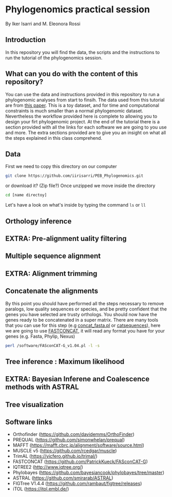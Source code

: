 # Phylogenomics practical session

By Iker Isarri and M. Eleonora Rossi

## Introduction

In this repository you will find the data, the scripts and the instructions to run the tutorial of the phylogenomics session.


## What can you do with the content of this repository?

You can use the data and instructions provided in this repository to run a phylogenomic analyses from start to finsih. The data used from this tutorial are from [this paper](https://academic.oup.com/sysbio/article/65/6/1057/2281640?login=true).
This is a toy dataset, and for time and computational constraints is much smaller than a normal phylogenomic dataset. Nevertheless the workflow provided here is complete to allowing you to design your firt phylogenomic project. 
At the end of the tutorial there is a section provided with all the links for each software we are going to you use and more. 
The extra sections provided are to give you an insight on what all the steps explained in this class comprehend.

## Data

First we need to copy this directory on our computer
```sh
git clone https://github.com/iirisarri/PEB_Phylogenomics.git
```
or download it? (Zip file?)
Once unzipped we move inside the directory 
```sh 
cd [name directoy]
```
Let's have a look on what's inside by typing the command `ls` or `ll`

## Orthology inference



## EXTRA: Pre-alignment uality filtering

## Multiple sequence alignment

## EXTRA: Alignment trimming

## Concatenate the alignments

By this point you should have performed all the steps necessary to remove paralogs, low quality sequences or species, and be pretty confident that the genes you have selected are trusty orthologs. 
You should now have the genes ready to be concatenated in a super matrix. There are many tools that you can use for this step (e.g [concat_fasta.pl](https://github.com/santiagosnchez/concat_fasta) or [catsequences](https://github.com/ChrisCreevey/catsequences)), here we are going to use [FASTCONCAT](https://github.com/PatrickKueck/FASconCAT-G), it will read any format you have for your genes (e.g. Fasta, Phylip, Nexus)


```sh
perl /software/FASconCAT-G_v1.04.pl -l -s
```

## Tree inference : Maximum likelihood

## EXTRA: Bayesian Inferene and Coalescence methods with ASTRAL

## Tree visualization

## Software links

* Orthofinder (https://github.com/davidemms/OrthoFinder)
* PREQUAL (https://github.com/simonwhelan/prequal)
* MAFFT (https://mafft.cbrc.jp/alignment/software/source.html)
* MUSCLE v5 (https://github.com/rcedgar/muscle)
* TrimAL (https://vicfero.github.io/trimal/)
* FASTCONCAT (https://github.com/PatrickKueck/FASconCAT-G)
* IQTREE2 (http://www.iqtree.org/)
* Phylobayes (https://github.com/bayesiancook/phylobayes/tree/master)
* ASTRAL (https://github.com/smirarab/ASTRAL)
* FIGTree V1.4.4 (https://github.com/rambaut/figtree/releases)
* iTOL (https://itol.embl.de/)

